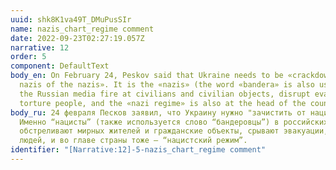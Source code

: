 ```yaml
---
uuid: shk8K1va49T_DMuPusSIr
name: nazis_chart_regime comment
date: 2022-09-23T02:27:19.057Z
narrative: 12
order: 5
component: DefaultText
body_en: On February 24, Peskov said that Ukraine needs to be «crackdown on
  nazis of the nazis». It is the «nazis» (the word «bandera» is also used) in
  the Russian media fire at civilians and civilian objects, disrupt evacuations,
  torture people, and the «nazi regime» is also at the head of the country.
body_ru: 24 февраля Песков заявил, что Украину нужно "зачистить от нацистов".
  Именно “нацисты” (также используется слово “бандеровцы”) в российских СМИ
  обстреливают мирных жителей и гражданские объекты, срывают эвакуации, пытают
  людей, и во главе страны тоже – “нацистский режим”.
identifier: "[Narrative:12]-5-nazis_chart_regime comment"
---
```

